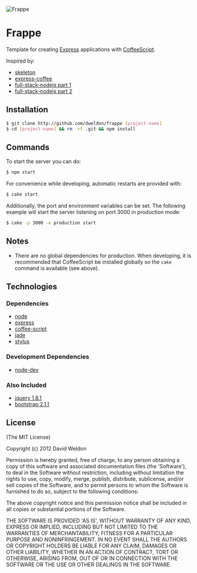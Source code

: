 ![Frappe](https://raw.github.com/dweldon/frappe/master/app/public/img/frappe.png)

# Frappe

Template for creating [Express](http://expressjs.com) applications with
[CoffeeScript](http://coffeescript.org).

Inspired by:
* [skeleton](https://github.com/EtienneLem/skeleton)
* [express-coffee](https://github.com/twilson63/express-coffee)
* [full-stack-nodejs part 1](https://peepcode.com/products/full-stack-nodejs-i)
* [full-stack-nodejs part 2](https://peepcode.com/products/full-stack-nodejs-ii)

## Installation

```sh
$ git clone http://github.com/dweldon/frappe [project-name]
$ cd [project-name] && rm -rf .git && npm install
```

## Commands

To start the server you can do:
```sh
$ npm start
```

For convenience while developing, automatic restarts are provided with:
```sh
$ cake start
```

Additionally, the port and environment variables can be set. The following
example will start the server listening on port 3000 in production mode:
```sh
$ cake -p 3000 -e production start
```

## Notes

* There are no global dependencies for production. When developing, it is
recommended that CoffeeScript be installed globally so the `cake` command is
available (see above).

## Technologies

### Dependencies
* [node](http://nodejs.org/)
* [express](https://github.com/visionmedia/express)
* [coffee-script](https://github.com/jashkenas/coffee-script)
* [jade](https://github.com/visionmedia/jade)
* [stylus](https://github.com/learnboost/stylus)

### Development Dependencies
* [node-dev](https://github.com/fgnass/node-dev)

### Also Included
* [jquery 1.8.1](http://jquery.com/)
* [bootstrap 2.1.1](http://twitter.github.com/bootstrap/)

## License

(The MIT License)

Copyright (c) 2012 David Weldon

Permission is hereby granted, free of charge, to any person obtaining
a copy of this software and associated documentation files (the
'Software'), to deal in the Software without restriction, including
without limitation the rights to use, copy, modify, merge, publish,
distribute, sublicense, and/or sell copies of the Software, and to
permit persons to whom the Software is furnished to do so, subject to
the following conditions:

The above copyright notice and this permission notice shall be
included in all copies or substantial portions of the Software.

THE SOFTWARE IS PROVIDED 'AS IS', WITHOUT WARRANTY OF ANY KIND,
EXPRESS OR IMPLIED, INCLUDING BUT NOT LIMITED TO THE WARRANTIES OF
MERCHANTABILITY, FITNESS FOR A PARTICULAR PURPOSE AND NONINFRINGEMENT.
IN NO EVENT SHALL THE AUTHORS OR COPYRIGHT HOLDERS BE LIABLE FOR ANY
CLAIM, DAMAGES OR OTHER LIABILITY, WHETHER IN AN ACTION OF CONTRACT,
TORT OR OTHERWISE, ARISING FROM, OUT OF OR IN CONNECTION WITH THE
SOFTWARE OR THE USE OR OTHER DEALINGS IN THE SOFTWARE.
